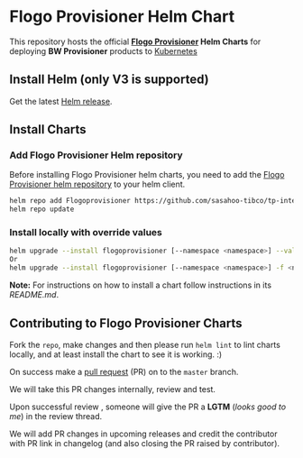 # Flogo Provisioner Helm Chart

This repository hosts the official **[Flogo Provisioner](https://github.com/sasahoo-tibco/tp-integration/tree/main/helm/charts/flogoprovisioner) Helm Charts** for deploying **BW Provisioner** products to [Kubernetes](https://kubernetes.io/)

## Install Helm (only V3 is supported)

Get the latest [Helm release](https://github.com/helm/helm#install).

## Install Charts

### Add Flogo Provisioner Helm repository

Before installing Flogo Provisioner helm charts, you need to add the [Flogo Provisioner helm repository](https://github.com/sasahoo-tibco/tp-integration/tree/main/helm/charts/flogoprovisioner) to your helm client.

```bash
helm repo add Flogoprovisioner https://github.com/sasahoo-tibco/tp-integration/tree/main/helm/charts/flogoprovisioner
helm repo update
```
### Install locally with override values

```bash
helm upgrade --install flogoprovisioner [--namespace <namespace>] --values <new file name>.yaml
Or
helm upgrade --install flogoprovisioner [--namespace <namespace>] -f <new file name>.yaml
```

**Note:** For instructions on how to install a chart follow instructions in its _README.md_.

## Contributing to Flogo Provisioner Charts

Fork the `repo`, make changes and then please run `helm lint` to lint charts locally, and at least install the chart to see it is working. :)

On success make a [pull request](https://help.github.com/articles/using-pull-requests) (PR) on to the `master` branch.

We will take this PR changes internally, review and test.

Upon successful review , someone will give the PR a __LGTM__ (_looks good to me_) in the review thread.

We will add PR changes in upcoming releases and credit the contributor with PR link in changelog (and also closing the PR raised by contributor).



